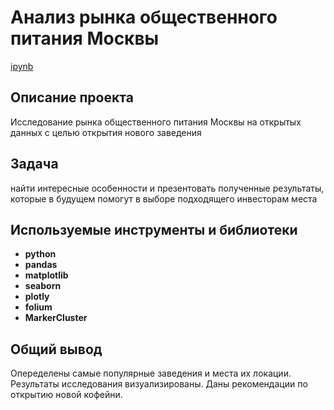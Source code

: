 # Анализ рынка общественного питания Москвы

[ipynb](https://github.com/olga-vo/Portfolio/blob/main/Food_service_analysis/Food_service_analysis_project.ipynb)

## Описание проекта

Исследование рынка общественного питания Москвы на открытых данных с целью открытия нового заведения

## Задача

найти интересные особенности и презентовать полученные результаты, которые в будущем помогут в выборе подходящего инвесторам места

## Используемые инструменты и библиотеки

- **python**
- **pandas**
- **matplotlib**
- **seaborn**
- **plotly**
- **folium**
- **MarkerCluster**

## 

## Общий вывод

Опеределены самые популярные заведения и места их локации. Результаты исследования визуализированы. Даны рекомендации по открытию новой кофейни.
